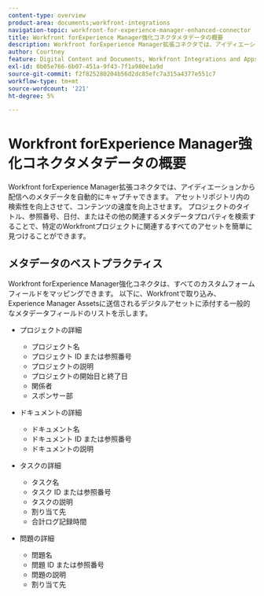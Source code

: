 ```yaml
---
content-type: overview
product-area: documents;workfront-integrations
navigation-topic: workfront-for-experience-manager-enhanced-connector
title: Workfront forExperience Manager強化コネクタメタデータの概要
description: Workfront forExperience Manager拡張コネクタでは、アイディエーションから配信へのメタデータを自動的にキャプチャできます。 アセットリポジトリ内の検索性を向上させて、コンテンツの速度を向上させます。 プロジェクトのタイトル、参照番号、日付、またはその他の関連するメタデータプロパティを検索することで、特定のWorkfrontプロジェクトに関連するすべてのアセットを簡単に見つけることができます。
author: Courtney
feature: Digital Content and Documents, Workfront Integrations and Apps
exl-id: 0b05e766-6b07-451a-9f43-7f1a980e1a9d
source-git-commit: f2f825280204b56d2dc85efc7a315a4377e551c7
workflow-type: tm+mt
source-wordcount: '221'
ht-degree: 5%

---
```


# Workfront forExperience Manager強化コネクタメタデータの概要

Workfront forExperience Manager拡張コネクタでは、アイディエーションから配信へのメタデータを自動的にキャプチャできます。 アセットリポジトリ内の検索性を向上させて、コンテンツの速度を向上させます。 プロジェクトのタイトル、参照番号、日付、またはその他の関連するメタデータプロパティを検索することで、特定のWorkfrontプロジェクトに関連するすべてのアセットを簡単に見つけることができます。

## メタデータのベストプラクティス

Workfront forExperience Manager強化コネクタは、すべてのカスタムフォームフィールドをマッピングできます。 以下に、Workfrontで取り込み、Experience Manager Assetsに送信されるデジタルアセットに添付する一般的なメタデータフィールドのリストを示します。

* プロジェクトの詳細

   * プロジェクト名
   * プロジェクト ID または参照番号
   * プロジェクトの説明
   * プロジェクトの開始日と終了日
   * 関係者
   * スポンサー部

* ドキュメントの詳細

   * ドキュメント名
   * ドキュメント ID または参照番号
   * ドキュメントの説明

* タスクの詳細

   * タスク名
   * タスク ID または参照番号
   * タスクの説明
   * 割り当て先
   * 合計ログ記録時間

* 問題の詳細

   * 問題名
   * 問題 ID または参照番号
   * 問題の説明
   * 割り当て先
